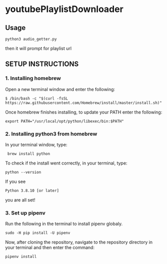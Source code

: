 # youtubePlaylistDownloader

## Usage

```
python3 audio_getter.py
```

then it will prompt for playlist url

## SETUP INSTRUCTIONS

### 1. Installing homebrew

Open a new terminal window and enter the following: 

```
$ /bin/bash -c "$(curl -fsSL https://raw.githubusercontent.com/Homebrew/install/master/install.sh)"
```

Once homebrew finishes installing, to update your PATH enter the following: 

```
export PATH="/usr/local/opt/python/libexec/bin:$PATH"
```


### 2. Installing python3 from homebrew
In your terminal window, type: 

```
 brew install python
```

To check if the install went correctly, in your terminal, type:

```
python --version
```

If you see
```
Python 3.8.10 [or later]
```


you are all set!

### 3. Set up pipenv
Run the following in the terminal to install pipenv globaly.
```
sudo -H pip install -U pipenv
```

Now, after cloning the repository, navigate to the repository directory in your terminal and then enter the command: 
```
pipenv install
```

